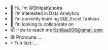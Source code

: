- 👋 Hi, I’m @ShilpaKanotra
- 👀 I’m interested in Data Analytics
- 🌱 I’m currently learning SQL,Excel,Tableau
- 💞️ I’m looking to collaborate on 
- 📫 How to reach me Kshilpa006@gmail.com
- 😄 Pronouns: ...
- ⚡ Fun fact: ...

<!---
ShilpaKanotra/ShilpaKanotra is a ✨ special ✨ repository because its `README.md` (this file) appears on your GitHub profile.
You can click the Preview link to take a look at your changes.
--->

